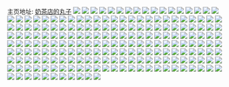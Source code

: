 主页地址: [奶茶店的丸子](https://weibo.com/u/5510143189) 
![](https://wx4.sinaimg.cn/mw2000/0060TZXfly1h9hisgkq4jj30v91vo7qg.jpg) 
![](https://wx4.sinaimg.cn/mw2000/0060TZXfly1h9hisfyy37j30v91voau5.jpg) 
![](https://wx4.sinaimg.cn/mw2000/0060TZXfly1h8s2xmy7joj31o0280b29.jpg) 
![](https://wx4.sinaimg.cn/mw2000/0060TZXfly1h8s2xvg4stj31o02807wi.jpg) 
![](https://wx4.sinaimg.cn/mw2000/0060TZXfly1h8s2xp4qqsj31o0280e82.jpg) 
![](https://wx4.sinaimg.cn/mw2000/0060TZXfly1h8s2xl56v1j31o0280e81.jpg) 
![](https://wx4.sinaimg.cn/mw2000/0060TZXfly1h8s2xrbr95j31o0280u0x.jpg) 
![](https://wx4.sinaimg.cn/mw2000/0060TZXfly1h8s2xtg3q9j31o02804qq.jpg) 
![](https://wx4.sinaimg.cn/mw2000/0060TZXfly1h8qyz5aoq1j30v91vonfu.jpg) 
![](https://wx4.sinaimg.cn/mw2000/0060TZXfly1h8qo8ib0nvj316o1kwx1v.jpg) 
![](https://wx4.sinaimg.cn/mw2000/0060TZXfly1h8jymyej1dj32c03404qq.jpg) 
![](https://wx4.sinaimg.cn/mw2000/0060TZXfly1h8jyn55lalj32c03401kz.jpg) 
![](https://wx4.sinaimg.cn/mw2000/0060TZXfly1h8jymuk3b6j32c0340x6q.jpg) 
![](https://wx4.sinaimg.cn/mw2000/0060TZXfly1h8jynkdnpmj32c0340npg.jpg) 
![](https://wx4.sinaimg.cn/mw2000/0060TZXfly1h84giyileej30v91vo7ju.jpg) 
![](https://wx4.sinaimg.cn/mw2000/0060TZXfly1h84gj0vcltj30v91vo4ci.jpg) 
![](https://wx4.sinaimg.cn/mw2000/0060TZXfly1h84gd690p8j30v91vo166.jpg) 
![](https://wx4.sinaimg.cn/mw2000/0060TZXfly1h81os0m9mej30v91vo16o.jpg) 
![](https://wx4.sinaimg.cn/mw2000/0060TZXfly1h81os07hb1j30v91vo18v.jpg) 
![](https://wx4.sinaimg.cn/mw2000/0060TZXfly1h81os0yfbbj30v91voqj4.jpg) 
![](https://wx4.sinaimg.cn/mw2000/0060TZXfly1h81os1fjyaj30v91votpo.jpg) 
![](https://wx4.sinaimg.cn/mw2000/0060TZXfly1h7ovyt15h3j30u0127433.jpg) 
![](https://wx4.sinaimg.cn/mw2000/0060TZXfly1h7k5k73ykej30v91vo4ce.jpg) 
![](https://wx4.sinaimg.cn/mw2000/0060TZXfly1h7k5k9c13cj30v91vok6r.jpg) 
![](https://wx4.sinaimg.cn/mw2000/0060TZXfly1h7gpte7o8jj31l51m1qrf.jpg) 
![](https://wx4.sinaimg.cn/mw2000/0060TZXfly1h7gpupenz4j31o0280qby.jpg) 
![](https://wx4.sinaimg.cn/mw2000/0060TZXfly1h7gnn39i8yj30v91vok6w.jpg) 
![](https://wx4.sinaimg.cn/mw2000/0060TZXfly1h78ky99q75j30om0cyq3x.jpg) 
![](https://wx4.sinaimg.cn/mw2000/0060TZXfly1h78ky8yxszj30os0m4go4.jpg) 
![](https://wx4.sinaimg.cn/mw2000/0060TZXfly1h78ky9jbezj30p40mtgm1.jpg) 
![](https://wx4.sinaimg.cn/mw2000/0060TZXfly1h767ywn8ilj30v91vok83.jpg) 
![](https://wx4.sinaimg.cn/mw2000/0060TZXfly1h7437cgy5tj30v91vonoh.jpg) 
![](https://wx4.sinaimg.cn/mw2000/0060TZXfly1h71l3f5u2kj30v91vo4f1.jpg) 
![](https://wx4.sinaimg.cn/mw2000/0060TZXfly1h71krx5z36j30od17cta0.jpg) 
![](https://wx4.sinaimg.cn/mw2000/0060TZXfly1h6t73x3x3yj30v91voap3.jpg) 
![](https://wx4.sinaimg.cn/mw2000/0060TZXfly1h6206b5fu0j32c0342e81.jpg) 
![](https://wx4.sinaimg.cn/mw2000/0060TZXfly1h6206bv8urj32c03407wh.jpg) 
![](https://wx4.sinaimg.cn/mw2000/0060TZXfly1h6206a2z5uj32c0340qv8.jpg) 
![](https://wx4.sinaimg.cn/mw2000/0060TZXfly1h6206gpexjj32c0340x6s.jpg) 
![](https://wx4.sinaimg.cn/mw2000/0060TZXfly1h5qcbc2gjxj32801o0x6p.jpg) 
![](https://wx4.sinaimg.cn/mw2000/0060TZXfly1h5optwhw5bj30v91vonbb.jpg) 
![](https://wx4.sinaimg.cn/mw2000/0060TZXfly1h5optvbdvuj30v91vo7hv.jpg) 
![](https://wx4.sinaimg.cn/mw2000/0060TZXfly1h5optxbjbaj30v91vonak.jpg) 
![](https://wx4.sinaimg.cn/mw2000/0060TZXfly1h4xg6l76n8j30u00fxgnf.jpg) 
![](https://wx4.sinaimg.cn/mw2000/0060TZXfly1h4wz2jpcozj30u014hwjo.jpg) 
![](https://wx4.sinaimg.cn/mw2000/0060TZXfly1h4thy8bkt7j30v91vodsg.jpg) 
![](https://wx4.sinaimg.cn/mw2000/0060TZXfly1h4thy7pe30j30v91voap0.jpg) 
![](https://wx4.sinaimg.cn/mw2000/0060TZXfly1h4sdpbc2qxj30v91vonbq.jpg) 
![](https://wx4.sinaimg.cn/mw2000/0060TZXfly1h4mw7qjm7bj30te0gtn0c.jpg) 
![](https://wx4.sinaimg.cn/mw2000/0060TZXfly1h4erxuud0cj30v91vowti.jpg) 
![](https://wx4.sinaimg.cn/mw2000/0060TZXfly1h4erxfiia3j321z21skjm.jpg) 
![](https://wx4.sinaimg.cn/mw2000/0060TZXfly1h4cmts17gyj30v91vo158.jpg) 
![](https://wx4.sinaimg.cn/mw2000/0060TZXfly1h4bfjxs5kvj30v91vo4bc.jpg) 
![](https://wx4.sinaimg.cn/mw2000/0060TZXfly1h4bfjwpejdj30v91vo17u.jpg) 
![](https://wx4.sinaimg.cn/mw2000/0060TZXfly1h48qxq7rk9j30lx0zttai.jpg) 
![](https://wx4.sinaimg.cn/mw2000/0060TZXfly1h44hckyjl0j30pp115449.jpg) 
![](https://wx4.sinaimg.cn/mw2000/0060TZXfly1h412xqt66pj30tv0m60xa.jpg) 
![](https://wx4.sinaimg.cn/mw2000/0060TZXfly1h40vdpid36j30km0w2adl.jpg) 
![](https://wx4.sinaimg.cn/mw2000/0060TZXfly1h3y8v0voqoj30v91voh2q.jpg) 
![](https://wx4.sinaimg.cn/mw2000/0060TZXfly1h3h5dvy7wfj30v91voh1v.jpg) 
![](https://wx4.sinaimg.cn/mw2000/0060TZXfly1h3g3dsdib4j30v91vo4qp.jpg) 
![](https://wx4.sinaimg.cn/mw2000/0060TZXfly1h3a8zlk37rj30v91vo1kx.jpg) 
![](https://wx4.sinaimg.cn/mw2000/0060TZXfly1h2pgxj59i5j31hc0u0kgl.jpg) 
![](https://wx4.sinaimg.cn/mw2000/0060TZXfly1h2jy0cf9jtj30v91voqff.jpg) 
![](https://wx4.sinaimg.cn/mw2000/0060TZXfly1h2ema9gt6oj30v91voqhs.jpg) 
![](https://wx4.sinaimg.cn/mw2000/0060TZXfly1h2ema5rs1xj30v91vo4el.jpg) 
![](https://wx4.sinaimg.cn/mw2000/0060TZXfly1h2d0quegbmj30v91hrqi7.jpg) 
![](https://wx4.sinaimg.cn/mw2000/0060TZXfly1h2c9gtjc3tj30l416k0xs.jpg) 
![](https://wx4.sinaimg.cn/mw2000/0060TZXfly1h2bangg1mtj30u00mi13e.jpg) 
![](https://wx4.sinaimg.cn/mw2000/0060TZXfly1h280c341dbj30v91voqjb.jpg) 
![](https://wx4.sinaimg.cn/mw2000/0060TZXfly1h26m4wnp9oj32c03407wi.jpg) 
![](https://wx4.sinaimg.cn/mw2000/0060TZXfly1h22iyyzxbyj32622w1npe.jpg) 
![](https://wx4.sinaimg.cn/mw2000/0060TZXfly1h1stp5rvayj32c0340npd.jpg) 
![](https://wx4.sinaimg.cn/mw2000/0060TZXfly1h1my3nd8v7j30v91voql1.jpg) 
![](https://wx4.sinaimg.cn/mw2000/0060TZXfly1h1it8ah65dj30v91vo4qp.jpg) 
![](https://wx4.sinaimg.cn/mw2000/0060TZXfly1h1f8j86oxyj30t01fkk65.jpg) 
![](https://wx4.sinaimg.cn/mw2000/0060TZXfly1h1ama8hee1j31hc0u0h3n.jpg) 
![](https://wx4.sinaimg.cn/mw2000/0060TZXfly1h1990svjc6j30u01hcqkn.jpg) 
![](https://wx4.sinaimg.cn/mw2000/0060TZXfly1h15oqir2pnj31hc0u0ar7.jpg) 
![](https://wx4.sinaimg.cn/mw2000/0060TZXfly1h15oqjoiqqj30u01hcal8.jpg) 
![](https://wx4.sinaimg.cn/mw2000/0060TZXfly1h15oq9i8vzj31hc0u0171.jpg) 
![](https://wx4.sinaimg.cn/mw2000/0060TZXfly1h15oquysttj30u01hcwvm.jpg) 
![](https://wx4.sinaimg.cn/mw2000/0060TZXfly1h0vazon01vj30v91votnd.jpg) 
![](https://wx4.sinaimg.cn/mw2000/0060TZXfly1h0uhrur37nj31hc0u0qiu.jpg) 
![](https://wx4.sinaimg.cn/mw2000/0060TZXfly1h0sa6owy1bj32c23407sa.jpg) 
![](https://wx4.sinaimg.cn/mw2000/0060TZXfly1h0ragyh19nj30u01hc4ba.jpg) 
![](https://wx4.sinaimg.cn/mw2000/0060TZXfly1h0jraqeofuj31o0280b2a.jpg) 
![](https://wx4.sinaimg.cn/mw2000/0060TZXfly1h0jrapjk3gj31o0280b2a.jpg) 
![](https://wx4.sinaimg.cn/mw2000/0060TZXfly1h0eaiimna2j30u01hc127.jpg) 
![](https://wx4.sinaimg.cn/mw2000/0060TZXfly1h071640iqyj32be2an7wh.jpg) 
![](https://wx4.sinaimg.cn/mw2000/0060TZXfly1gzzc926ij5j30u0081gmt.jpg) 
![](https://wx4.sinaimg.cn/mw2000/0060TZXfly1gzvh0kvufej30tz0cngnb.jpg) 
![](https://wx4.sinaimg.cn/mw2000/0060TZXfly1gzu5kjyzkvj30v91voapa.jpg) 
![](https://wx4.sinaimg.cn/mw2000/0060TZXfly1gzu5kiw1pzj30v91vo4dq.jpg) 
![](https://wx4.sinaimg.cn/mw2000/0060TZXfly1gztmbu2prij30mi0u0102.jpg) 
![](https://wx4.sinaimg.cn/mw2000/0060TZXfly1gzk5pzyob9j32c0340qv5.jpg) 
![](https://wx4.sinaimg.cn/mw2000/0060TZXfly1gzhhepe5t0j316o1kwtxo.jpg) 
![](https://wx4.sinaimg.cn/mw2000/0060TZXfly1gzbz2jl0xzj30u01hcth0.jpg) 
![](https://wx4.sinaimg.cn/mw2000/0060TZXfly1gz1e1rnntvj30u01hcdpz.jpg) 
![](https://wx4.sinaimg.cn/mw2000/0060TZXfly1gz1e1ryuenj30u01hcds0.jpg) 
![](https://wx4.sinaimg.cn/mw2000/0060TZXfly1gz1e1saktlj30oc17b48s.jpg) 
![](https://wx4.sinaimg.cn/mw2000/0060TZXfly1gz1e1sp85dj30u01hcnhh.jpg) 
![](https://wx4.sinaimg.cn/mw2000/0060TZXfly1gz1e1rdz6ej30o216tahm.jpg) 
![](https://wx4.sinaimg.cn/mw2000/0060TZXfly1gz1e1bzo8vj30v91vok5u.jpg) 
![](https://wx4.sinaimg.cn/mw2000/0060TZXfly1gyxacinh8rj31o0280qv5.jpg) 
![](https://wx4.sinaimg.cn/mw2000/0060TZXfly1gyxacjldhhj32801o07wh.jpg) 
![](https://wx4.sinaimg.cn/mw2000/0060TZXfly1gyxachcr2pj32801o0b29.jpg) 
![](https://wx4.sinaimg.cn/mw2000/0060TZXfly1gywwalozztj31o02801kx.jpg) 
![](https://wx4.sinaimg.cn/mw2000/0060TZXfly1gywwak05otj31o02801kx.jpg) 
![](https://wx4.sinaimg.cn/mw2000/0060TZXfly1gywwamhzwej31o02804qp.jpg) 
![](https://wx4.sinaimg.cn/mw2000/0060TZXfly1gywwanb1lqj31o02807wh.jpg) 
![](https://wx4.sinaimg.cn/mw2000/0060TZXfly1gyvspqwsi5j30u01hcwqo.jpg) 
![](https://wx4.sinaimg.cn/mw2000/0060TZXfly1gyskor81p5j30u01hc49c.jpg) 
![](https://wx4.sinaimg.cn/mw2000/0060TZXfly1gyq42g85v7j30u00u014m.jpg) 
![](https://wx4.sinaimg.cn/mw2000/0060TZXfly1gyp5p1jhdvj30mi0u0gs9.jpg) 
![](https://wx4.sinaimg.cn/mw2000/0060TZXfly1gymvtfa28ej30mi0u0wrw.jpg) 
![](https://wx4.sinaimg.cn/mw2000/0060TZXfly1gymvt12yf5j30tu13u7je.jpg) 
![](https://wx4.sinaimg.cn/mw2000/0060TZXfly1gylpvnxyeij31o0280e81.jpg) 
![](https://wx4.sinaimg.cn/mw2000/0060TZXfly1gyiqt6fe1hj30sr1f415g.jpg) 
![](https://wx4.sinaimg.cn/mw2000/0060TZXfly1gyiqt61ojej30u01hc4ca.jpg) 
![](https://wx4.sinaimg.cn/mw2000/0060TZXfly1gyeqhgla10j32c0340e83.jpg) 
![](https://wx4.sinaimg.cn/mw2000/0060TZXfly1gyeqhbqenpj32c0340kjn.jpg) 
![](https://wx4.sinaimg.cn/mw2000/0060TZXfly1gydff2yg27j32bc334tgq.jpg) 
![](https://wx4.sinaimg.cn/mw2000/0060TZXfly1gydff2gnsdj32bc334dml.jpg) 
![](https://wx4.sinaimg.cn/mw2000/0060TZXfly1gydff3jsxjj32bc334gsz.jpg) 
![](https://wx4.sinaimg.cn/mw2000/0060TZXfly1gycycbnk8vj30u01hc166.jpg) 
![](https://wx4.sinaimg.cn/mw2000/0060TZXfly1gy50ntpquqj30u01hch9r.jpg) 
![](https://wx4.sinaimg.cn/mw2000/0060TZXfly1gy50nu5e4sj30u01hc45x.jpg) 
![](https://wx4.sinaimg.cn/mw2000/0060TZXfly1gy3p1wdky4j30u01hcake.jpg) 
![](https://wx4.sinaimg.cn/mw2000/0060TZXfly1gy2vjchcw3j30hw06caam.jpg) 
![](https://wx4.sinaimg.cn/mw2000/0060TZXfly1gy1zrzdm76j30u01hck2v.jpg) 
![](https://wx4.sinaimg.cn/mw2000/0060TZXfly1gxz5najjp0j30u916gdlb.jpg) 
![](https://wx4.sinaimg.cn/mw2000/0060TZXfly1gxylmbr2m2j32c0340kjn.jpg) 
![](https://wx4.sinaimg.cn/mw2000/0060TZXfly1gxyhamqludj321c2pshdv.jpg) 
![](https://wx4.sinaimg.cn/mw2000/0060TZXfly1gxyhbbr729j31o0280kjm.jpg) 
![](https://wx4.sinaimg.cn/mw2000/0060TZXfly1gxyhbhvg8kj3280280qv8.jpg) 
![](https://wx4.sinaimg.cn/mw2000/0060TZXfly1gxyhbn5zzbj321b2ps1kz.jpg) 
![](https://wx4.sinaimg.cn/mw2000/0060TZXfly1gxeql0ckdpj30v91vogyk.jpg) 
![](https://wx4.sinaimg.cn/mw2000/0060TZXfly1gxeqkvjdboj30v91vowuf.jpg) 
![](https://wx4.sinaimg.cn/mw2000/0060TZXfly1gxeqkyuot7j30v91voqii.jpg) 
![](https://wx4.sinaimg.cn/mw2000/0060TZXfly1gxdan36b0rj30rv0oitcj.jpg) 
![](https://wx4.sinaimg.cn/mw2000/0060TZXfly1gxdan2ymh3j30yi22owmj.jpg) 
![](https://wx4.sinaimg.cn/mw2000/0060TZXfly1gxcjbs2dmxj30a805yq2y.jpg) 
![](https://wx4.sinaimg.cn/mw2000/0060TZXfly1gxcfiy22vxj30l80x6dj5.jpg) 
![](https://wx4.sinaimg.cn/mw2000/0060TZXfly1gxa7f182whj32c0340u0x.jpg) 
![](https://wx4.sinaimg.cn/mw2000/0060TZXfly1gxa7f34z6aj32c0340hdv.jpg) 
![](https://wx4.sinaimg.cn/mw2000/0060TZXfly1gxa3fknsy1j32c0340x6q.jpg) 
![](https://wx4.sinaimg.cn/mw2000/0060TZXfly1gx932c6mtjj31o0280b29.jpg) 
![](https://wx4.sinaimg.cn/mw2000/0060TZXfly1gx92vtd1oqj30po19mwkx.jpg) 
![](https://wx4.sinaimg.cn/mw2000/0060TZXfly1gx6p7h85ndj32c0340b2a.jpg) 
![](https://wx4.sinaimg.cn/mw2000/0060TZXfly1gx54i3qcj8j30wi0kagos.jpg) 
![](https://wx4.sinaimg.cn/mw2000/0060TZXfly1gx2yxjb2e3j31o0280qv5.jpg) 
![](https://wx4.sinaimg.cn/mw2000/0060TZXfly1gx2yxi5q5ij31o0280qv5.jpg) 
![](https://wx4.sinaimg.cn/mw2000/0060TZXfly1gwzsmdyhnnj32801o04qp.jpg) 
![](https://wx4.sinaimg.cn/mw2000/0060TZXfly1gwyoqte9grj32x21wr1ky.jpg) 
![](https://wx4.sinaimg.cn/mw2000/0060TZXfly1gwyoqsc441j333m22ke82.jpg) 
![](https://wx4.sinaimg.cn/mw2000/0060TZXfly1gwtz9uulcpj32282hye81.jpg) 
![](https://wx4.sinaimg.cn/mw2000/0060TZXfly1gwsygia4xhj32801o0e81.jpg) 
![](https://wx4.sinaimg.cn/mw2000/0060TZXfly1gwsygj9fsbj32801o07wh.jpg) 
![](https://wx4.sinaimg.cn/mw2000/0060TZXfly1gwr6qy1itij31o0280qv5.jpg) 
![](https://wx4.sinaimg.cn/mw2000/0060TZXfly1gwow4w4o06j30t6110dlt.jpg) 
![](https://wx4.sinaimg.cn/mw2000/0060TZXfly1gwms7n8uqlj30lx06yq3d.jpg) 
![](https://wx4.sinaimg.cn/mw2000/0060TZXfly1gwktfsy9bdj30rw154ju3.jpg) 
![](https://wx4.sinaimg.cn/mw2000/0060TZXfly1gwf0cddq1qj30v91votky.jpg) 
![](https://wx4.sinaimg.cn/mw2000/0060TZXfly1gwf0cbz5wzj30v91vonca.jpg) 
![](https://wx4.sinaimg.cn/mw2000/0060TZXfly1gwb6lxk8abj30sj09g3zk.jpg) 
![](https://wx4.sinaimg.cn/mw2000/0060TZXfly1gw7mmlt0ruj30u01iudmb.jpg) 
![](https://wx4.sinaimg.cn/mw2000/0060TZXfly1gw4bf98olzj31o0280e83.jpg) 
![](https://wx4.sinaimg.cn/mw2000/0060TZXfly1gw4bf7a3mrj31o02804qq.jpg) 
![](https://wx4.sinaimg.cn/mw2000/0060TZXfly1gvbi0njvluj60vq09aq3e02.jpg) 
![](https://wx4.sinaimg.cn/mw2000/0060TZXfly1grs49yqwyij313w1h4npd.jpg) 
![](https://wx4.sinaimg.cn/mw2000/0060TZXfly1gr0sfsa8kkj31r02c0hdu.jpg) 
![](https://wx4.sinaimg.cn/mw2000/0060TZXfly1gqz7mq9xt8j32062nphdz.jpg) 
![](https://wx4.sinaimg.cn/mw2000/0060TZXfly1gqv1xk6y54j30v90v9ta3.jpg) 
![](https://wx4.sinaimg.cn/mw2000/0060TZXfly1gqc1d7qn0uj30xr0p6tew.jpg) 
![](https://wx4.sinaimg.cn/mw2000/0060TZXfly1gqasiuqo7qj30v90ud77k.jpg) 
![](https://wx4.sinaimg.cn/mw2000/0060TZXfly1gq511iyznrj32bz3404qy.jpg) 
![](https://wx4.sinaimg.cn/mw2000/0060TZXfly1gq511qqm55j30rp1gnu0x.jpg) 
![](https://wx4.sinaimg.cn/mw2000/0060TZXfly1gq511phr2nj32801o0hdv.jpg) 
![](https://wx4.sinaimg.cn/mw2000/0060TZXfly1gq511thjd1j32802oyb2e.jpg) 
![](https://wx4.sinaimg.cn/mw2000/0060TZXfly1gq511n640oj32802oyb2e.jpg) 
![](https://wx4.sinaimg.cn/mw2000/0060TZXfly1gq511fvqb9j32801o0hdw.jpg) 
![](https://wx4.sinaimg.cn/mw2000/0060TZXfly1gpr3mq0zn6j30v9141q6y.jpg) 
![](https://wx4.sinaimg.cn/mw2000/0060TZXfly1gppf9bbizej32c0340npd.jpg) 
![](https://wx4.sinaimg.cn/mw2000/0060TZXfly1gpn0gby41vj32sq23j1l5.jpg) 
![](https://wx4.sinaimg.cn/mw2000/0060TZXfly1gpn0g4q7qij32c23407wu.jpg) 
![](https://wx4.sinaimg.cn/mw2000/0060TZXfly1gpn0gmm3zgj33403401lf.jpg) 
![](https://wx4.sinaimg.cn/mw2000/0060TZXfly1glu7tdq3x6j32801o0kjl.jpg) 
![](https://wx4.sinaimg.cn/mw2000/0060TZXfgy1ghzzj2inbpj316o1kux2f.jpg) 
![](https://wx4.sinaimg.cn/mw2000/0060TZXfly1ger8k68x2tj30lp0ttdjx.jpg) 
![](https://wx4.sinaimg.cn/mw2000/0060TZXfly1ger8k60ud2j30u017qwmp.jpg) 
![](https://wx4.sinaimg.cn/mw2000/0060TZXfly1gegw0kpclxj32c0340u0x.jpg) 
![](https://wx4.sinaimg.cn/mw2000/0060TZXfly1gegw0ljs01j32c0340u0x.jpg) 
![](https://wx4.sinaimg.cn/mw2000/0060TZXfly1gd3uunmfg0j30mi0u04fd.jpg) 
![](https://wx4.sinaimg.cn/mw2000/0060TZXfly1g95el2swf8j30v91vo7wk.jpg) 
![](https://wx4.sinaimg.cn/mw2000/0060TZXfly1g95ektcetuj30v91vou0z.jpg) 
![](https://wx4.sinaimg.cn/mw2000/0060TZXfly1g8820k02n1j32c0340hdu.jpg) 
![](https://wx4.sinaimg.cn/mw2000/0060TZXfly1g8820popbyj32c0340hdu.jpg) 
![](https://wx4.sinaimg.cn/mw2000/0060TZXfly1g84wadghewj32112ck1ky.jpg) 
![](https://wx4.sinaimg.cn/mw2000/0060TZXfly1g84wagejj5j322p2aix6p.jpg) 
![](https://wx4.sinaimg.cn/mw2000/0060TZXfly1g84waela4dj32c02o21ky.jpg) 
![](https://wx4.sinaimg.cn/mw2000/0060TZXfly1g84wafbkl7j32c0340qv5.jpg) 
![](https://wx4.sinaimg.cn/mw2000/0060TZXfly1g7eehfnrpdj30s40tsjx4.jpg) 
